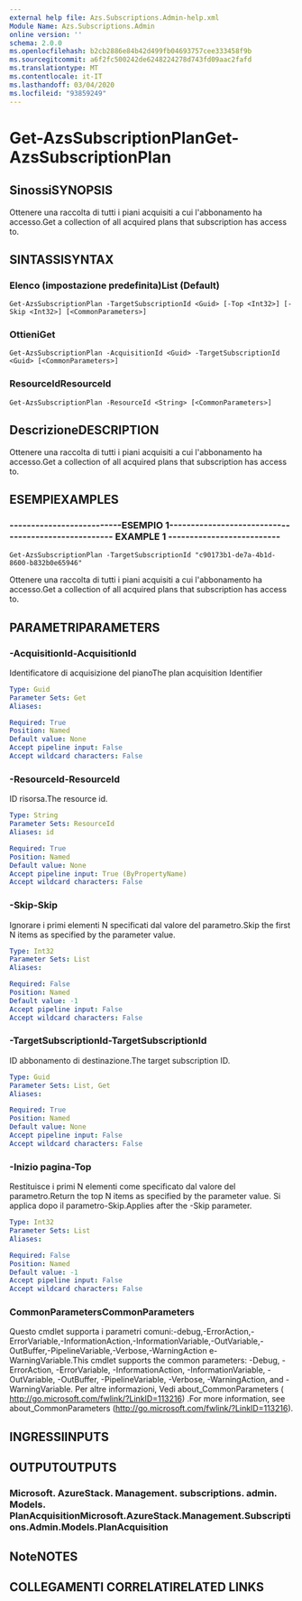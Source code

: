 ```yaml
---
external help file: Azs.Subscriptions.Admin-help.xml
Module Name: Azs.Subscriptions.Admin
online version: ''
schema: 2.0.0
ms.openlocfilehash: b2cb2886e84b42d499fb04693757cee333458f9b
ms.sourcegitcommit: a6f2fc500242de6248224278d743fd09aac2fafd
ms.translationtype: MT
ms.contentlocale: it-IT
ms.lasthandoff: 03/04/2020
ms.locfileid: "93859249"
---
```

# <span data-ttu-id="5e2ec-101">Get-AzsSubscriptionPlan</span><span class="sxs-lookup"><span data-stu-id="5e2ec-101">Get-AzsSubscriptionPlan</span></span>

## <span data-ttu-id="5e2ec-102">Sinossi</span><span class="sxs-lookup"><span data-stu-id="5e2ec-102">SYNOPSIS</span></span>
<span data-ttu-id="5e2ec-103">Ottenere una raccolta di tutti i piani acquisiti a cui l'abbonamento ha accesso.</span><span class="sxs-lookup"><span data-stu-id="5e2ec-103">Get a collection of all acquired plans that subscription has access to.</span></span>

## <span data-ttu-id="5e2ec-104">SINTASSI</span><span class="sxs-lookup"><span data-stu-id="5e2ec-104">SYNTAX</span></span>

### <span data-ttu-id="5e2ec-105">Elenco (impostazione predefinita)</span><span class="sxs-lookup"><span data-stu-id="5e2ec-105">List (Default)</span></span>
```
Get-AzsSubscriptionPlan -TargetSubscriptionId <Guid> [-Top <Int32>] [-Skip <Int32>] [<CommonParameters>]
```

### <span data-ttu-id="5e2ec-106">Ottieni</span><span class="sxs-lookup"><span data-stu-id="5e2ec-106">Get</span></span>
```
Get-AzsSubscriptionPlan -AcquisitionId <Guid> -TargetSubscriptionId <Guid> [<CommonParameters>]
```

### <span data-ttu-id="5e2ec-107">ResourceId</span><span class="sxs-lookup"><span data-stu-id="5e2ec-107">ResourceId</span></span>
```
Get-AzsSubscriptionPlan -ResourceId <String> [<CommonParameters>]
```

## <span data-ttu-id="5e2ec-108">Descrizione</span><span class="sxs-lookup"><span data-stu-id="5e2ec-108">DESCRIPTION</span></span>
<span data-ttu-id="5e2ec-109">Ottenere una raccolta di tutti i piani acquisiti a cui l'abbonamento ha accesso.</span><span class="sxs-lookup"><span data-stu-id="5e2ec-109">Get a collection of all acquired plans that subscription has access to.</span></span>

## <span data-ttu-id="5e2ec-110">ESEMPI</span><span class="sxs-lookup"><span data-stu-id="5e2ec-110">EXAMPLES</span></span>

### <span data-ttu-id="5e2ec-111">--------------------------ESEMPIO 1--------------------------</span><span class="sxs-lookup"><span data-stu-id="5e2ec-111">-------------------------- EXAMPLE 1 --------------------------</span></span>
```
Get-AzsSubscriptionPlan -TargetSubscriptionId "c90173b1-de7a-4b1d-8600-b832b0e65946"
```

<span data-ttu-id="5e2ec-112">Ottenere una raccolta di tutti i piani acquisiti a cui l'abbonamento ha accesso.</span><span class="sxs-lookup"><span data-stu-id="5e2ec-112">Get a collection of all acquired plans that subscription has access to.</span></span>

## <span data-ttu-id="5e2ec-113">PARAMETRI</span><span class="sxs-lookup"><span data-stu-id="5e2ec-113">PARAMETERS</span></span>

### <span data-ttu-id="5e2ec-114">-AcquisitionId</span><span class="sxs-lookup"><span data-stu-id="5e2ec-114">-AcquisitionId</span></span>
<span data-ttu-id="5e2ec-115">Identificatore di acquisizione del piano</span><span class="sxs-lookup"><span data-stu-id="5e2ec-115">The plan acquisition Identifier</span></span>

```yaml
Type: Guid
Parameter Sets: Get
Aliases: 

Required: True
Position: Named
Default value: None
Accept pipeline input: False
Accept wildcard characters: False
```

### <span data-ttu-id="5e2ec-116">-ResourceId</span><span class="sxs-lookup"><span data-stu-id="5e2ec-116">-ResourceId</span></span>
<span data-ttu-id="5e2ec-117">ID risorsa.</span><span class="sxs-lookup"><span data-stu-id="5e2ec-117">The resource id.</span></span>

```yaml
Type: String
Parameter Sets: ResourceId
Aliases: id

Required: True
Position: Named
Default value: None
Accept pipeline input: True (ByPropertyName)
Accept wildcard characters: False
```

### <span data-ttu-id="5e2ec-118">-Skip</span><span class="sxs-lookup"><span data-stu-id="5e2ec-118">-Skip</span></span>
<span data-ttu-id="5e2ec-119">Ignorare i primi elementi N specificati dal valore del parametro.</span><span class="sxs-lookup"><span data-stu-id="5e2ec-119">Skip the first N items as specified by the parameter value.</span></span>

```yaml
Type: Int32
Parameter Sets: List
Aliases: 

Required: False
Position: Named
Default value: -1
Accept pipeline input: False
Accept wildcard characters: False
```

### <span data-ttu-id="5e2ec-120">-TargetSubscriptionId</span><span class="sxs-lookup"><span data-stu-id="5e2ec-120">-TargetSubscriptionId</span></span>
<span data-ttu-id="5e2ec-121">ID abbonamento di destinazione.</span><span class="sxs-lookup"><span data-stu-id="5e2ec-121">The target subscription ID.</span></span>

```yaml
Type: Guid
Parameter Sets: List, Get
Aliases: 

Required: True
Position: Named
Default value: None
Accept pipeline input: False
Accept wildcard characters: False
```

### <span data-ttu-id="5e2ec-122">-Inizio pagina</span><span class="sxs-lookup"><span data-stu-id="5e2ec-122">-Top</span></span>
<span data-ttu-id="5e2ec-123">Restituisce i primi N elementi come specificato dal valore del parametro.</span><span class="sxs-lookup"><span data-stu-id="5e2ec-123">Return the top N items as specified by the parameter value.</span></span>
<span data-ttu-id="5e2ec-124">Si applica dopo il parametro-Skip.</span><span class="sxs-lookup"><span data-stu-id="5e2ec-124">Applies after the -Skip parameter.</span></span>

```yaml
Type: Int32
Parameter Sets: List
Aliases: 

Required: False
Position: Named
Default value: -1
Accept pipeline input: False
Accept wildcard characters: False
```

### <span data-ttu-id="5e2ec-125">CommonParameters</span><span class="sxs-lookup"><span data-stu-id="5e2ec-125">CommonParameters</span></span>
<span data-ttu-id="5e2ec-126">Questo cmdlet supporta i parametri comuni:-debug,-ErrorAction,-ErrorVariable,-InformationAction,-InformationVariable,-OutVariable,-OutBuffer,-PipelineVariable,-Verbose,-WarningAction e-WarningVariable.</span><span class="sxs-lookup"><span data-stu-id="5e2ec-126">This cmdlet supports the common parameters: -Debug, -ErrorAction, -ErrorVariable, -InformationAction, -InformationVariable, -OutVariable, -OutBuffer, -PipelineVariable, -Verbose, -WarningAction, and -WarningVariable.</span></span> <span data-ttu-id="5e2ec-127">Per altre informazioni, Vedi about_CommonParameters ( http://go.microsoft.com/fwlink/?LinkID=113216) .</span><span class="sxs-lookup"><span data-stu-id="5e2ec-127">For more information, see about_CommonParameters (http://go.microsoft.com/fwlink/?LinkID=113216).</span></span>

## <span data-ttu-id="5e2ec-128">INGRESSI</span><span class="sxs-lookup"><span data-stu-id="5e2ec-128">INPUTS</span></span>

## <span data-ttu-id="5e2ec-129">OUTPUT</span><span class="sxs-lookup"><span data-stu-id="5e2ec-129">OUTPUTS</span></span>

### <span data-ttu-id="5e2ec-130">Microsoft. AzureStack. Management. subscriptions. admin. Models. PlanAcquisition</span><span class="sxs-lookup"><span data-stu-id="5e2ec-130">Microsoft.AzureStack.Management.Subscriptions.Admin.Models.PlanAcquisition</span></span>

## <span data-ttu-id="5e2ec-131">Note</span><span class="sxs-lookup"><span data-stu-id="5e2ec-131">NOTES</span></span>

## <span data-ttu-id="5e2ec-132">COLLEGAMENTI CORRELATI</span><span class="sxs-lookup"><span data-stu-id="5e2ec-132">RELATED LINKS</span></span>

